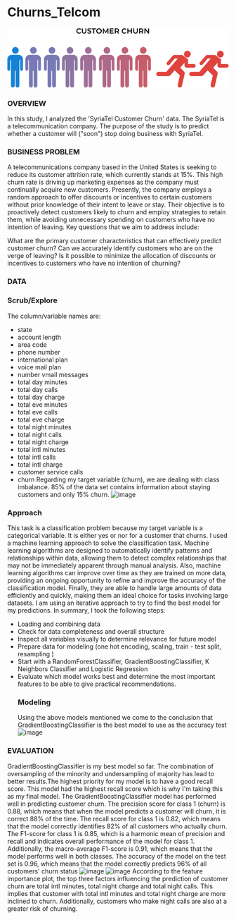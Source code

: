 # Churns_Telcom
![churn](https://github.com/Julez89/dsc-phase-3-project-v2-3/blob/main/images/churn.png)
### OVERVIEW 
In this study, I analyzed the 'SyriaTel Customer Churn' data. The SyriaTel is a telecommunication company. The purpose of the study is to predict whether a customer will ("soon") stop doing business with SyriaTel.
### BUSINESS PROBLEM
A telecommunications company based in the United States is seeking to reduce its customer attrition rate, which currently stands at 15%. This high churn rate is driving up marketing expenses as the company must continually acquire new customers. Presently, the company employs a random approach to offer discounts or incentives to certain customers without prior knowledge of their intent to leave or stay. Their objective is to proactively detect customers likely to churn and employ strategies to retain them, while avoiding unnecessary spending on customers who have no intention of leaving. Key questions that we aim to address include:

What are the primary customer characteristics that can effectively predict customer churn?
Can we accurately identify customers who are on the verge of leaving?
Is it possible to minimize the allocation of discounts or incentives to customers who have no intention of churning?
### DATA
### Scrub/Explore

The column/variable names are:
* state            
* account length
* area code
* phone number 
* international plan
* voice mail plan
* number vmail messages
* total day minutes
* total day calls
* total day charge
* total eve minutes
* total eve calls
* total eve charge
* total night minutes
* total night calls
* total night charge
* total intl minutes
* total intl calls
* total intl charge
* customer service calls
* churn
Regarding my target variable (churn), we are dealing with class imbalance. 85% of the data set contains information about staying customers and only 15% churn.
![image](https://github.com/TULINYE/Churns_Telcom/assets/133999173/0bd8f3b0-9973-40b9-b2e4-b7bd2c3c5e1f)
### Approach

This task is a classification problem because my target variable is a categorical variable. It is either yes or nor for a customer that churns.
I used a machine learning approach to solve the classification task. Machine learning algorithms are designed to automatically identify patterns and relationships within data, allowing them to detect complex relationships that may not be immediately apparent through manual analysis. Also, machine learning algorithms can improve over time as they are trained on more data, providing an ongoing opportunity to refine and improve the accuracy of the classification model. Finally, they are able to handle large amounts of data efficiently and quickly, making them an ideal choice for tasks involving large datasets. 
I am using an iterative approach to try to find the best model for my predictions.
In summary, I took the following steps:
- Loading and combining data
- Check for data completeness and overall structure
- Inspect all variables visually to determine relevance for future model
- Prepare data for modeling (one hot encoding, scaling, train - test split, resampling  )
- Start with a RandomForestClassifier, GradientBoostingClassifier, K Neighbors Classifier and Logistic Regression
- Evaluate which model works best and determine the most important features to be able to give practical recommendations.
  ### Modeling
  Using the above models mentioned we come to the conclusion that GradientBoostingClassifier is the best model to use as the accuracy test
![image](https://github.com/TULINYE/Churns_Telcom/assets/133999173/a44acfa3-abd6-4102-98dd-f93d38d1c856)
### EVALUATION
GradientBoostingClassifier is my best model so far. The combination of oversampling of the minority and undersampling of majority has lead to better results.The highest priority for my model is to have a good recall score. This model had the highest recall score which is why I'm taking this as my final model. The GradientBoostingClassifier model has performed well in predicting customer churn. The precision score for class 1 (churn) is 0.88, which means that when the model predicts a customer will churn, it is correct 88% of the time. The recall score for class 1 is 0.82, which means that the model correctly identifies 82% of all customers who actually churn. The F1-score for class 1 is 0.85, which is a harmonic mean of precision and recall and indicates overall performance of the model for class 1. Additionally, the macro-average F1-score is 0.91, which means that the model performs well in both classes. The accuracy of the model on the test set is 0.96, which means that the model correctly predicts 96% of all customers' churn status
![image](https://github.com/TULINYE/Churns_Telcom/assets/133999173/8985a8f9-1e62-4175-bfa4-c47a0438e808)
![image](https://github.com/TULINYE/Churns_Telcom/assets/133999173/77c9f5df-b6c3-4096-a146-a0f6e4a98901)
According to the feature importance plot, the top three factors influencing the prediction of customer churn are total intl minutes, total night charge and total night calls. This implies that customer with total intl minutes and total night charge are more inclined to churn. Additionally, customers who make night calls are also at a greater risk of churning.





